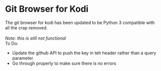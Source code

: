 # Git Browser for Kodi

The git browser for kodi has been updated to be Python 3 compatible with all the crap removed.<br />
<br />
*Note: this is still not functional*<br />
To Do:<br />
- Update the github API to push the key in teh header rather than a query parameter
- Go through properly to make sure there is no errors
